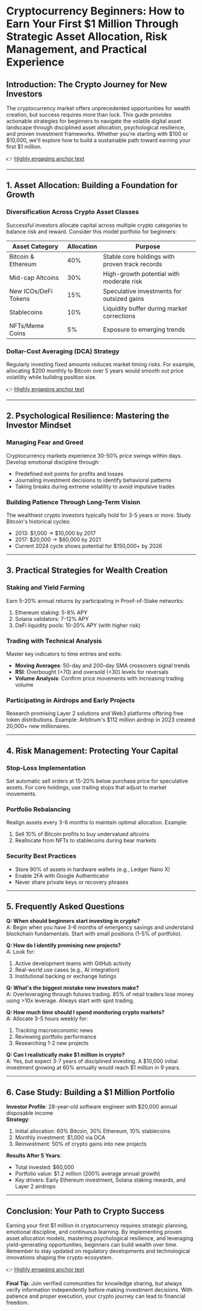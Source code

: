 # Cryptocurrency Beginners: How to Earn Your First $1 Million Through Strategic Asset Allocation, Risk Management, and Practical Experience  

## Introduction: The Crypto Journey for New Investors  

The cryptocurrency market offers unprecedented opportunities for wealth creation, but success requires more than luck. This guide provides actionable strategies for beginners to navigate the volatile digital asset landscape through disciplined asset allocation, psychological resilience, and proven investment frameworks. Whether you're starting with $100 or $10,000, we'll explore how to build a sustainable path toward earning your first $1 million.  

👉 [Highly engaging anchor text](https://bit.ly/okx-bonus)  

---

## 1. Asset Allocation: Building a Foundation for Growth  

### Diversification Across Crypto Asset Classes  
Successful investors allocate capital across multiple crypto categories to balance risk and reward. Consider this model portfolio for beginners:  

| Asset Category       | Allocation | Purpose |  
|----------------------|------------|---------|  
| Bitcoin & Ethereum   | 40%        | Stable core holdings with proven track records |  
| Mid-cap Altcoins     | 30%        | High-growth potential with moderate risk |  
| New ICOs/DeFi Tokens | 15%        | Speculative investments for outsized gains |  
| Stablecoins          | 10%        | Liquidity buffer during market corrections |  
| NFTs/Meme Coins      | 5%         | Exposure to emerging trends |  

### Dollar-Cost Averaging (DCA) Strategy  
Regularly investing fixed amounts reduces market timing risks. For example, allocating $200 monthly to Bitcoin over 5 years would smooth out price volatility while building position size.  

👉 [Highly engaging anchor text](https://bit.ly/okx-bonus)  

---

## 2. Psychological Resilience: Mastering the Investor Mindset  

### Managing Fear and Greed  
Cryptocurrency markets experience 30-50% price swings within days. Develop emotional discipline through:  
- Predefined exit points for profits and losses  
- Journaling investment decisions to identify behavioral patterns  
- Taking breaks during extreme volatility to avoid impulsive trades  

### Building Patience Through Long-Term Vision  
The wealthiest crypto investors typically hold for 3-5 years or more. Study Bitcoin's historical cycles:  
- 2013: $1,000 → $10,000 by 2017  
- 2017: $20,000 → $60,000 by 2021  
- Current 2024 cycle shows potential for $150,000+ by 2026  

---

## 3. Practical Strategies for Wealth Creation  

### Staking and Yield Farming  
Earn 5-20% annual returns by participating in Proof-of-Stake networks:  
1. Ethereum staking: 5-8% APY  
2. Solana validators: 7-12% APY  
3. DeFi liquidity pools: 10-20% APY (with higher risk)  

### Trading with Technical Analysis  
Master key indicators to time entries and exits:  
- **Moving Averages**: 50-day and 200-day SMA crossovers signal trends  
- **RSI**: Overbought (>70) and oversold (<30) levels for reversals  
- **Volume Analysis**: Confirm price movements with increasing trading volume  

### Participating in Airdrops and Early Projects  
Research promising Layer 2 solutions and Web3 platforms offering free token distributions. Example: Arbitrum's $112 million airdrop in 2023 created 20,000+ new millionaires.  

---

## 4. Risk Management: Protecting Your Capital  

### Stop-Loss Implementation  
Set automatic sell orders at 15-20% below purchase price for speculative assets. For core holdings, use trailing stops that adjust to market movements.  

### Portfolio Rebalancing  
Realign assets every 3-6 months to maintain optimal allocation. Example:  
1. Sell 10% of Bitcoin profits to buy undervalued altcoins  
2. Reallocate from NFTs to stablecoins during bear markets  

### Security Best Practices  
- Store 90% of assets in hardware wallets (e.g., Ledger Nano X)  
- Enable 2FA with Google Authenticator  
- Never share private keys or recovery phrases  

---

## 5. Frequently Asked Questions  

**Q: When should beginners start investing in crypto?**  
A: Begin when you have 3-6 months of emergency savings and understand blockchain fundamentals. Start with small positions (1-5% of portfolio).  

**Q: How do I identify promising new projects?**  
A: Look for:  
1. Active development teams with GitHub activity  
2. Real-world use cases (e.g., AI integration)  
3. Institutional backing or exchange listings  

**Q: What's the biggest mistake new investors make?**  
A: Overleveraging through futures trading. 85% of retail traders lose money using >10x leverage. Always start with spot trading.  

**Q: How much time should I spend monitoring crypto markets?**  
A: Allocate 3-5 hours weekly for:  
1. Tracking macroeconomic news  
2. Reviewing portfolio performance  
3. Researching 1-2 new projects  

**Q: Can I realistically make $1 million in crypto?**  
A: Yes, but expect 3-7 years of disciplined investing. A $10,000 initial investment growing at 60% annually would reach $1 million in 9 years.  

---

## 6. Case Study: Building a $1 Million Portfolio  

**Investor Profile**: 28-year-old software engineer with $20,000 annual disposable income  
**Strategy**:  
1. Initial allocation: 60% Bitcoin, 30% Ethereum, 10% stablecoins  
2. Monthly investment: $1,000 via DCA  
3. Reinvestment: 50% of crypto gains into new projects  

**Results After 5 Years**:  
- Total invested: $60,000  
- Portfolio value: $1.2 million (200% average annual growth)  
- Key drivers: Early Ethereum investment, Solana staking rewards, and Layer 2 airdrops  

---

## Conclusion: Your Path to Crypto Success  

Earning your first $1 million in cryptocurrency requires strategic planning, emotional discipline, and continuous learning. By implementing proven asset allocation models, mastering psychological resilience, and leveraging yield-generating opportunities, beginners can build wealth over time. Remember to stay updated on regulatory developments and technological innovations shaping the crypto ecosystem.  

👉 [Highly engaging anchor text](https://bit.ly/okx-bonus)  

**Final Tip**: Join verified communities for knowledge sharing, but always verify information independently before making investment decisions. With patience and proper execution, your crypto journey can lead to financial freedom.